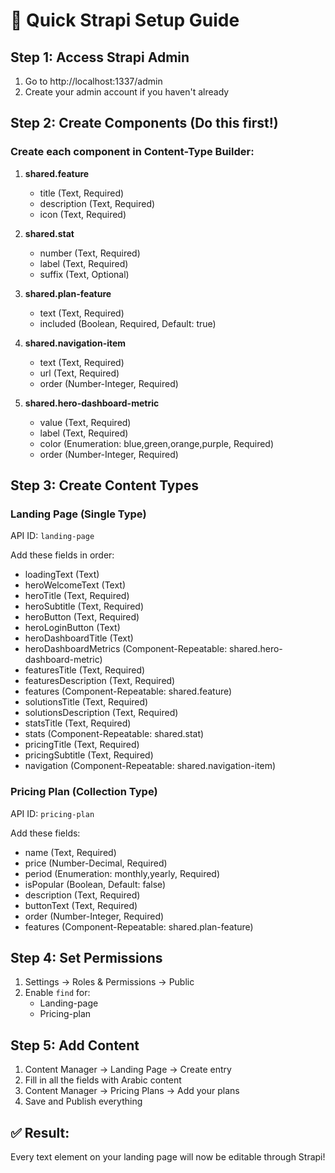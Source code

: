 # 🚀 Quick Strapi Setup Guide

## Step 1: Access Strapi Admin
1. Go to http://localhost:1337/admin
2. Create your admin account if you haven't already

## Step 2: Create Components (Do this first!)

### Create each component in Content-Type Builder:

1. **shared.feature**
   - title (Text, Required)
   - description (Text, Required)
   - icon (Text, Required)

2. **shared.stat**
   - number (Text, Required)
   - label (Text, Required)
   - suffix (Text, Optional)

3. **shared.plan-feature**
   - text (Text, Required)
   - included (Boolean, Required, Default: true)

4. **shared.navigation-item**
   - text (Text, Required)
   - url (Text, Required)
   - order (Number-Integer, Required)

5. **shared.hero-dashboard-metric**
   - value (Text, Required)
   - label (Text, Required)
   - color (Enumeration: blue,green,orange,purple, Required)
   - order (Number-Integer, Required)

## Step 3: Create Content Types

### Landing Page (Single Type)
API ID: `landing-page`

Add these fields in order:
- loadingText (Text)
- heroWelcomeText (Text)
- heroTitle (Text, Required)
- heroSubtitle (Text, Required)
- heroButton (Text, Required)
- heroLoginButton (Text)
- heroDashboardTitle (Text)
- heroDashboardMetrics (Component-Repeatable: shared.hero-dashboard-metric)
- featuresTitle (Text, Required)
- featuresDescription (Text, Required)
- features (Component-Repeatable: shared.feature)
- solutionsTitle (Text, Required)
- solutionsDescription (Text, Required)
- statsTitle (Text, Required)
- stats (Component-Repeatable: shared.stat)
- pricingTitle (Text, Required)
- pricingSubtitle (Text, Required)
- navigation (Component-Repeatable: shared.navigation-item)

### Pricing Plan (Collection Type)
API ID: `pricing-plan`

Add these fields:
- name (Text, Required)
- price (Number-Decimal, Required)
- period (Enumeration: monthly,yearly, Required)
- isPopular (Boolean, Default: false)
- description (Text, Required)
- buttonText (Text, Required)
- order (Number-Integer, Required)
- features (Component-Repeatable: shared.plan-feature)

## Step 4: Set Permissions
1. Settings → Roles & Permissions → Public
2. Enable `find` for:
   - Landing-page
   - Pricing-plan

## Step 5: Add Content
1. Content Manager → Landing Page → Create entry
2. Fill in all the fields with Arabic content
3. Content Manager → Pricing Plans → Add your plans
4. Save and Publish everything

## ✅ Result:
Every text element on your landing page will now be editable through Strapi!